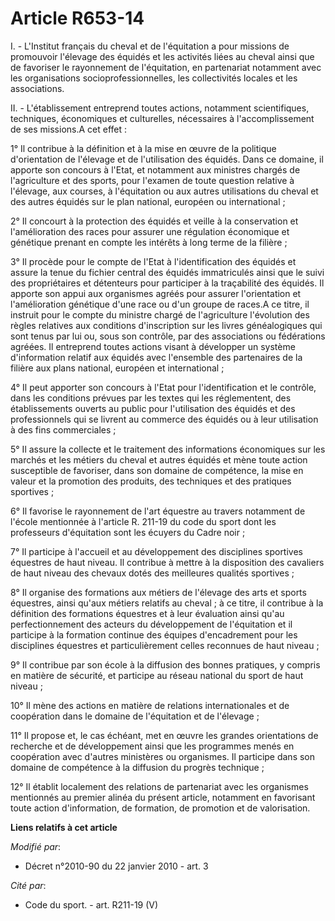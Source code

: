# Article R653-14

I. - L'Institut français du cheval et de l'équitation a pour missions de promouvoir l'élevage des équidés et les activités
liées au cheval ainsi que de favoriser le rayonnement de l'équitation, en partenariat notamment avec les organisations
socioprofessionnelles, les collectivités locales et les associations. 

II. - L'établissement entreprend toutes actions, notamment scientifiques, techniques, économiques et culturelles, nécessaires
à l'accomplissement de ses missions.A cet effet : 

1° Il contribue à la définition et à la mise en œuvre de la politique d'orientation de l'élevage et de l'utilisation des
équidés. Dans ce domaine, il apporte son concours à l'Etat, et notamment aux ministres chargés de l'agriculture et des
sports, pour l'examen de toute question relative à l'élevage, aux courses, à l'équitation ou aux autres utilisations du
cheval et des autres équidés sur le plan national, européen ou international ; 

2° Il concourt à la protection des équidés et veille à la conservation et l'amélioration des races pour assurer une
régulation économique et génétique prenant en compte les intérêts à long terme de la filière ; 

3° Il procède pour le compte de l'Etat à l'identification des équidés et assure la tenue du fichier central des équidés
immatriculés ainsi que le suivi des propriétaires et détenteurs pour participer à la traçabilité des équidés. Il apporte son
appui aux organismes agréés pour assurer l'orientation et l'amélioration génétique d'une race ou d'un groupe de races.A ce
titre, il instruit pour le compte du ministre chargé de l'agriculture l'évolution des règles relatives aux conditions
d'inscription sur les livres généalogiques qui sont tenus par lui ou, sous son contrôle, par des associations ou fédérations
agréées. Il entreprend toutes actions visant à développer un système d'information relatif aux équidés avec l'ensemble des
partenaires de la filière aux plans national, européen et international ; 

4° Il peut apporter son concours à l'Etat pour l'identification et le contrôle, dans les conditions prévues par les textes
qui les réglementent, des établissements ouverts au public pour l'utilisation des équidés et des professionnels qui se
livrent au commerce des équidés ou à leur utilisation à des fins commerciales ; 

5° Il assure la collecte et le traitement des informations économiques sur les marchés et les métiers du cheval et autres
équidés et mène toute action susceptible de favoriser, dans son domaine de compétence, la mise en valeur et la promotion des
produits, des techniques et des pratiques sportives ; 

6° Il favorise le rayonnement de l'art équestre au travers notamment de l'école mentionnée à l'article R. 211-19 du code du
sport dont les professeurs d'équitation sont les écuyers du Cadre noir ; 

7° Il participe à l'accueil et au développement des disciplines sportives équestres de haut niveau. Il contribue à mettre à
la disposition des cavaliers de haut niveau des chevaux dotés des meilleures qualités sportives ; 

8° Il organise des formations aux métiers de l'élevage des arts et sports équestres, ainsi qu'aux métiers relatifs au
cheval ; à ce titre, il contribue à la définition des formations équestres et à leur évaluation ainsi qu'au perfectionnement
des acteurs du développement de l'équitation et il participe à la formation continue des équipes d'encadrement pour les
disciplines équestres et particulièrement celles reconnues de haut niveau ; 

9° Il contribue par son école à la diffusion des bonnes pratiques, y compris en matière de sécurité, et participe au réseau
national du sport de haut niveau ; 

10° Il mène des actions en matière de relations internationales et de coopération dans le domaine de l'équitation et de
l'élevage ; 

11° Il propose et, le cas échéant, met en œuvre les grandes orientations de recherche et de développement ainsi que les
programmes menés en coopération avec d'autres ministères ou organismes. Il participe dans son domaine de compétence à la
diffusion du progrès technique ; 

12° Il établit localement des relations de partenariat avec les organismes mentionnés au premier alinéa du présent article,
notamment en favorisant toute action d'information, de formation, de promotion et de valorisation.

**Liens relatifs à cet article**

_Modifié par_:

  - Décret n°2010-90 du 22 janvier 2010 - art. 3

_Cité par_:

  - Code du sport. - art. R211-19 (V)
